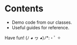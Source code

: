 # Contents

- Demo code from our classes.
- Useful guides for reference.

Have fun! (ﾉ ◕ ヮ ◕)ﾉ\*:・ﾟ ✧
